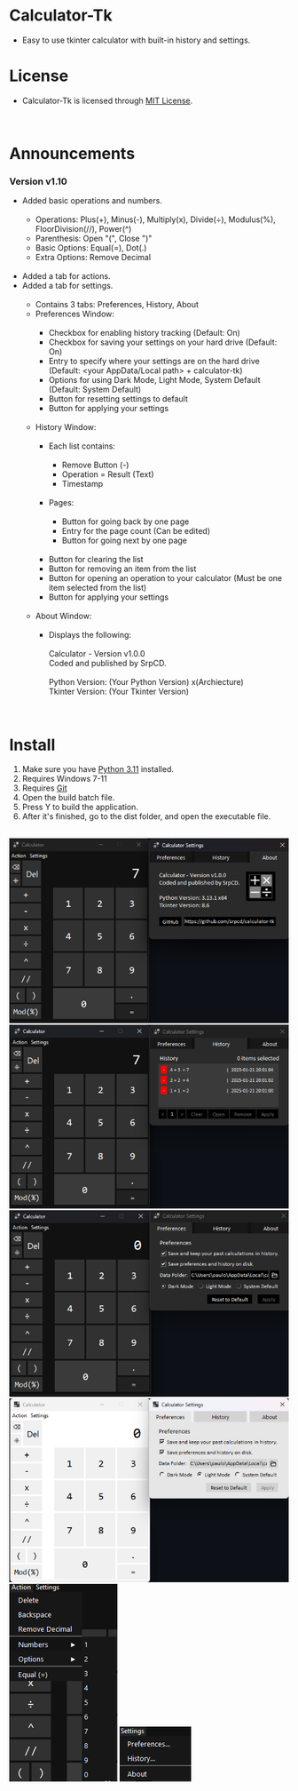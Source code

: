 # Calculator-Tk<br>
   - Easy to use tkinter calculator with built-in history and settings.

# License
   - Calculator-Tk is licensed through <a href="https://mit-license.org/">MIT License</a>.

<br>

# Announcements
   ### Version v1.10
   - Added basic operations and numbers.<br><br>
     - Operations: Plus(+), Minus(-), Multiply(x), Divide(÷), Modulus(%), FloorDivision(//), Power(^)
     - Parenthesis: Open "(", Close ")"
     - Basic Options: Equal(=), Dot(.)
     - Extra Options: Remove Decimal<br><br>
   - Added a tab for actions.
   - Added a tab for settings.<br><br>
     - Contains 3 tabs: Preferences, History, About
     - Preferences Window:<br><br>
       - Checkbox for enabling history tracking (Default: On)
       - Checkbox for saving your settings on your hard drive (Default: On)
       - Entry to specify where your settings are on the hard drive (Default: <your AppData/Local path> + calculator-tk)
       - Options for using Dark Mode, Light Mode, System Default (Default: System Default)
       - Button for resetting settings to default
       - Button for applying your settings<br><br>
     - History Window:<br><br>
       - Each list contains:<br><br>
         - Remove Button (-)
         - Operation = Result (Text)
         - Timestamp<br><br>
       - Pages:<br><br>
         - Button for going back by one page
         - Entry for the page count (Can be edited)
         - Button for going next by one page<br><br>
       - Button for clearing the list
       - Button for removing an item from the list
       - Button for opening an operation to your calculator (Must be one item selected from the list)
       - Button for applying your settings<br><br>
     - About Window:<br><br>
        - Displays the following:<br><br>
            Calculator - Version v1.0.0<br>
            Coded and published by SrpCD.<br><br>
            Python Version: (Your Python Version) x(Archiecture)<br>
            Tkinter Version: (Your Tkinter Version)
<br>

# Install
   1. Make sure you have [Python 3.11](https://www.python.org/downloads/release/python-3111/) installed.
   2. Requires Windows 7-11
   3. Requires [Git](https://git-scm.com/download/win)
   4. Open the build batch file.
   5. Press Y to build the application.
   6. After it's finished, go to the dist folder, and open the executable file.

<br>

<div>
  <img src="img/darkmode_about.png"><br>
  <img src="img/darkmode_history.png"><br>
  <img src="img/darkmode_prefs.png"><br>
  <img src="img/lightmode_prefs.png"><br>
  <img src="img/darkmode_actionmenu.png">
  <img src="img/darkmode_settingsmenu.png">
</div>
